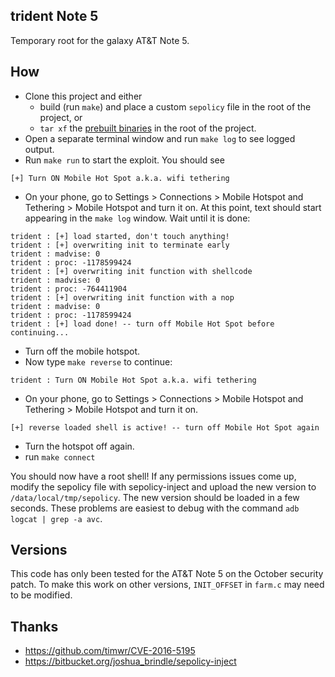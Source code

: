 ## trident Note 5
Temporary root for the galaxy AT&T Note 5. 

## How
 * Clone this project and either 
   * build (run `make`) and place a custom `sepolicy` file in the root of the project, or 
   * `tar xf` the [prebuilt binaries](https://github.com/freddierice/trident/blob/prebuilt/prebuilt.tar.gz?raw=true) in the root of the project.
 * Open a separate terminal window and run `make log` to see logged output.
 * Run `make run` to start the exploit. You should see 
```
[+] Turn ON Mobile Hot Spot a.k.a. wifi tethering
```
 * On your phone, go to Settings > Connections > Mobile Hotspot and Tethering > Mobile Hotspot and turn it on. At this point, text should start appearing in the `make log` window. Wait until it is done: 
```
trident : [+] load started, don't touch anything!
trident : [+] overwriting init to terminate early
trident : madvise: 0
trident : proc: -1178599424
trident : [+] overwriting init function with shellcode
trident : madvise: 0
trident : proc: -764411904
trident : [+] overwriting init function with a nop
trident : madvise: 0
trident : proc: -1178599424
trident : [+] load done! -- turn off Mobile Hot Spot before continuing...
```
 * Turn off the mobile hotspot. 
 * Now type `make reverse` to continue: 
```
trident : Turn ON Mobile Hot Spot a.k.a. wifi tethering
```
 * On your phone, go to Settings > Connections > Mobile Hotspot and Tethering > Mobile Hotspot and turn it on.
```
[+] reverse loaded shell is active! -- turn off Mobile Hot Spot again
```

 * Turn the hotspot off again.
 * run `make connect`

You should now have a root shell! If any permissions issues come up, modify the sepolicy file with sepolicy-inject and upload the new version to `/data/local/tmp/sepolicy`. The new version should be loaded in a few seconds. These problems are easiest to debug with the command `adb logcat | grep -a avc`.

## Versions
This code has only been tested for the AT&T Note 5 on the October security patch. To make this work on other versions, `INIT_OFFSET` in `farm.c` may need to be modified.

## Thanks
 * https://github.com/timwr/CVE-2016-5195
 * https://bitbucket.org/joshua_brindle/sepolicy-inject
